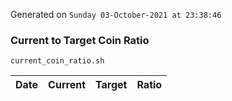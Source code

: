 Generated on `Sunday 03-October-2021 at 23:38:46`

### Current to Target Coin Ratio
`current_coin_ratio.sh`

Date|Current|Target|Ratio
---|---|---|---
